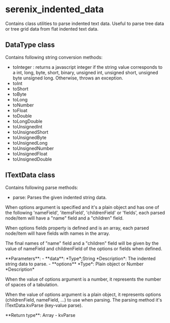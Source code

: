 # serenix_indented_data
Contains class utilities to parse indented text data. Useful to parse tree data or tree grid data from flat indented text data.


## DataType class
Contains following string conversion methods:
- toInteger : returns a javascript integer if the string value corresponds to a int, long, byte, short, binary, unsigned int, unsigned short, unsigned byte unsigned long. Otherwise, throws an exception.
- toInt
- toShort
- toByte
- toLong
- toNumber
- toFloat
- toDouble
- toLongDouble
- toUnsignedInt
- toUnsignedShort
- toUnsignedByte
- toUnsignedLong
- toUnsignedNumber
- toUnsignedFloat
- toUnsignedDouble
## ITextData class
Contains following parse methods:
- parse:
Parses the given indented string data.
 <p>When options argument is specified and it's a plain object and has one of the following 'nameField', 'itemsField', 'childrenField' or 'fields', each parsed node/item will have a "name" field and a "children" field.</p>
 <p>When options fields property is defined and is an array, each parsed 
 node/item will have fields with names in the array.</p>
 <p>The final names of "name" field and a "children" field will be given by 
 the value of nameField and childrenField of the options or fields when 
 defined.</p>
**Parameters**:
 - **data**: 
   *Type*;String
   *Description*: The indented string data to parse.
 - **options**
    *Type*: Plain object or Number
    *Description*
    <p>When the value of options argument is a number, it represents the 
    number of spaces of a tabulation.</p>
    <p>When the value of options argument is a plain object, it represents options (childrenField, nameField, ...) to use when parsing. The parsing method it's ITextData.kvParse (key-value parse).</p>
**Return type**: Array
- kvParse
